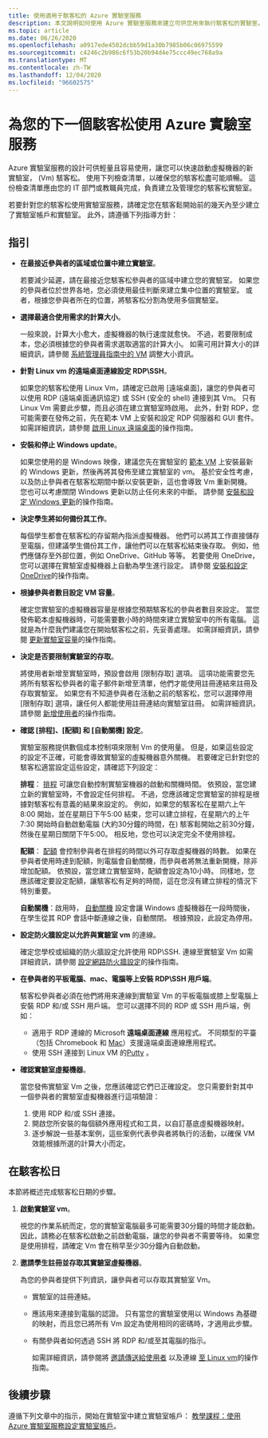 ```yaml
---
title: 使用適用于駭客松的 Azure 實驗室服務
description: 本文說明如何使用 Azure 實驗室服務來建立可供您用來執行駭客松的實驗室。
ms.topic: article
ms.date: 06/26/2020
ms.openlocfilehash: a0917ede4502dcbb59d1a30b7985b06c06975599
ms.sourcegitcommit: c4246c2b986c6f53b20b94d4e75ccc49ec768a9a
ms.translationtype: MT
ms.contentlocale: zh-TW
ms.lasthandoff: 12/04/2020
ms.locfileid: "96602575"
---
```

# <a name="use-azure-lab-services-for-your-next-hackathon"></a>為您的下一個駭客松使用 Azure 實驗室服務
Azure 實驗室服務的設計可供輕量且容易使用，讓您可以快速啟動虛擬機器的新實驗室， (Vm) 駭客松。  使用下列檢查清單，以確保您的駭客松盡可能順暢。 這份檢查清單應由您的 IT 部門或教職員完成，負責建立及管理您的駭客松實驗室。 

若要針對您的駭客松使用實驗室服務，請確定您在駭客鬆開始前的幾天內至少建立了實驗室帳戶和實驗室。 此外，請遵循下列指導方針：

## <a name="guidance"></a>指引

- **在最接近參與者的區域或位置中建立實驗室**。 

    若要減少延遲，請在最接近您駭客松參與者的區域中建立您的實驗室。  如果您的參與者位於世界各地，您必須使用最佳判斷來建立集中位置的實驗室。  或者，根據您參與者所在的位置，將駭客松分割為使用多個實驗室。
- **選擇最適合使用需求的計算大小**。

    一般來說，計算大小愈大，虛擬機器的執行速度就愈快。 不過，若要限制成本，您必須根據您的參與者需求選取適當的計算大小。 如需可用計算大小的詳細資訊，請參閱 [系統管理員指南中的 VM](administrator-guide.md#vm-sizing) 調整大小資訊。
- **針對 Linux vm 的遠端桌面連線設定 RDP\SSH**。

    如果您的駭客松使用 Linux Vm，請確定已啟用 [遠端桌面]，讓您的參與者可以使用 RDP (遠端桌面通訊協定) 或 SSH (安全的 shell) 連接到其 Vm。 只有 Linux Vm 需要此步驟，而且必須在建立實驗室時啟用。 此外，針對 RDP，您可能需要在發佈之前，先在範本 VM 上安裝和設定 RDP 伺服器和 GUI 套件。  如需詳細資訊，請參閱 [啟用 Linux 遠端桌面](how-to-enable-remote-desktop-linux.md)的操作指南。

- **安裝和停止 Windows update**。 

    如果您使用的是 Windows 映像，建議您先在實驗室的 [範本 VM](how-to-create-manage-template.md) 上安裝最新的 Windows 更新，然後再將其發佈至建立實驗室的 vm。 基於安全性考慮，以及防止參與者在駭客松期間中斷以安裝更新，這也會導致 Vm 重新開機。 您也可以考慮關閉 Windows 更新以防止任何未來的中斷。 請參閱 [安裝和設定 Windows 更新](how-to-prepare-windows-template.md#install-and-configure-updates)的操作指南。
- **決定學生將如何備份其工作**。 

    每個學生都會在駭客松的存留期內指派虛擬機器。 他們可以將其工作直接儲存至電腦，但建議學生備份其工作，讓他們可以在駭客松結束後存取。 例如，他們應儲存至外部位置，例如 OneDrive、GitHub 等等。 若要使用 OneDrive，您可以選擇在實驗室虛擬機器上自動為學生進行設定。 請參閱 [安裝和設定 OneDrive](how-to-prepare-windows-template.md#install-and-configure-onedrive)的操作指南。
- **根據參與者數目設定 VM 容量**。 

    確定您實驗室的虛擬機器容量是根據您預期駭客松的參與者數目來設定。 當您發佈範本虛擬機器時，可能需要數小時的時間來建立實驗室中的所有電腦。 這就是為什麼我們建議您在開始駭客松之前，先妥善處理。 如需詳細資訊，請參閱 [更新實驗室容量](how-to-set-virtual-machine-passwords.md#update-the-lab-capacity)的操作指南。

- **決定是否要限制實驗室的存取**。 

    將使用者新增至實驗室時，預設會啟用 [限制存取] 選項。 這項功能需要您先將所有駭客松參與者的電子郵件新增至清單，他們才能使用註冊連結來註冊及存取實驗室。 如果您有不知道參與者在活動之前的駭客松，您可以選擇停用 [限制存取] 選項，讓任何人都能使用註冊連結向實驗室註冊。 如需詳細資訊，請參閱 [新增使用者](how-to-configure-student-usage.md)的操作指南。

- **確認 [排程]、[配額] 和 [自動關機] 設定**。 

    實驗室服務提供數個成本控制項來限制 Vm 的使用量。 但是，如果這些設定的設定不正確，可能會導致實驗室的虛擬機器意外關機。 若要確定已針對您的駭客松適當設定這些設定，請確認下列設定：

    **排程**： [排程](how-to-create-schedules.md) 可讓您自動控制實驗室機器的啟動和關機時間。 依預設，當您建立新的實驗室時，不會設定任何排程。 不過，您應該確定您實驗室的排程是根據對駭客松有意義的結果來設定的。  例如，如果您的駭客松在星期六上午8:00 開始，並在星期日下午5:00 結束，您可以建立排程，在星期六的上午7:30 開始時自動啟動電腦 (大約30分鐘的時間，在) 駭客鬆開始之前30分鐘，然後在星期日關閉下午5:00。 相反地，您也可以決定完全不使用排程。

    **配額**： [配額](how-to-configure-student-usage.md#set-quotas-for-users) 會控制參與者在排程的時間以外可存取虛擬機器的時數。 如果在參與者使用時達到配額，則電腦會自動關機，而參與者將無法重新開機，除非增加配額。 依預設，當您建立實驗室時，配額會設定為10小時。 同樣地，您應該確定要設定配額，讓駭客松有足夠的時間，這在您沒有建立排程的情況下特別重要。

    **自動關機**：啟用時， [自動關機](how-to-enable-shutdown-disconnect.md) 設定會讓 Windows 虛擬機器在一段時間後，在學生從其 RDP 會話中斷連線之後，自動關閉。 根據預設，此設定為停用。

- **設定防火牆設定以允許與實驗室 vm** 的連線。 

    確定您學校或組織的防火牆設定允許使用 RDP\SSH. 連線至實驗室 Vm 如需詳細資訊，請參閱 [設定網路防火牆設定](how-to-configure-firewall-settings.md)的操作指南。

- **在參與者的平板電腦、mac、電腦等上安裝 RDP\SSH 用戶端**。

    駭客松參與者必須在他們將用來連線到實驗室 Vm 的平板電腦或膝上型電腦上安裝 RDP 和/或 SSH 用戶端。 您可以選擇不同的 RDP 或 SSH 用戶端，例如：

    - 適用于 RDP 連線的 Microsoft **遠端桌面連線** 應用程式。 不同類型的平臺（包括 Chromebook 和 [Mac](https://techcommunity.microsoft.com/t5/azure-lab-services/connecting-to-azure-lab-services-environments-on-your-macos/ba-p/1290162)）支援遠端桌面連線應用程式。
    - 使用 SSH 連接到 Linux VM 的[Putty](https://techcommunity.microsoft.com/t5/azure-lab-services/connecting-to-azure-lab-services-environments-on-your-macos/ba-p/1290162) 。
- **確認實驗室虛擬機器**。 

    當您發佈實驗室 Vm 之後，您應該確認它們已正確設定。 您只需要針對其中一個參與者的實驗室虛擬機器進行這項驗證：

    1. 使用 RDP 和/或 SSH 連接。
    2. 開啟您所安裝的每個額外應用程式和工具，以自訂基底虛擬機器映射。
    3. 逐步解說一些基本案例，這些案例代表參與者將執行的活動，以確保 VM 效能根據所選的計算大小而定。

## <a name="on-the-day-of-hackathon"></a>在駭客松日
本節將概述完成駭客松日期的步驟。

1. **啟動實驗室 vm**。

    視您的作業系統而定，您的實驗室電腦最多可能需要30分鐘的時間才能啟動。 因此，請務必在駭客松啟動之前啟動電腦，讓您的參與者不需要等待。 如果您是使用排程，請確定 Vm 會在稍早至少30分鐘內自動啟動。
2. **邀請學生註冊並存取其實驗室虛擬機器**。 

    為您的參與者提供下列資訊，讓參與者可以存取其實驗室 Vm。 

    - 實驗室的註冊連結。 
    - 應該用來連接到電腦的認證。 只有當您的實驗室使用以 Windows 為基礎的映射，而且您已將所有 Vm 設定為使用相同的密碼時，才適用此步驟。
    - 有關參與者如何透過 SSH 將 RDP 和/或至其電腦的指示。

        如需詳細資訊，請參閱將 [邀請傳送給使用者](how-to-configure-student-usage.md?branch=master#send-invitations-to-users) 以及連線 [至 Linux vm](how-to-use-remote-desktop-linux-student.md?branch=master)的操作指南。 

## <a name="next-steps"></a>後續步驟
遵循下列文章中的指示，開始在實驗室中建立實驗室帳戶： [教學課程：使用 Azure 實驗室服務設定實驗室帳戶](tutorial-setup-lab-account.md)。
